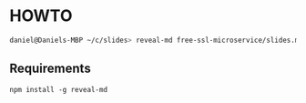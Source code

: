 # HOWTO

```sh
daniel@Daniels-MBP ~/c/slides> reveal-md free-ssl-microservice/slides.md --theme solarized
```


## Requirements

```
npm install -g reveal-md
```
